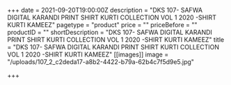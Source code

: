 +++
date = 2021-09-20T19:00:00Z
description = "DKS 107- SAFWA DIGITAL KARANDI PRINT SHIRT KURTI COLLECTION VOL 1 2020 -SHIRT KURTI  KAMEEZ"
pagetype = "product"
price = ""
priceBefore = ""
productID = ""
shortDescription = "DKS 107- SAFWA DIGITAL KARANDI PRINT SHIRT KURTI COLLECTION VOL 1 2020 -SHIRT KURTI  KAMEEZ"
title = "DKS 107- SAFWA DIGITAL KARANDI PRINT SHIRT KURTI COLLECTION VOL 1 2020 -SHIRT KURTI  KAMEEZ"
[[images]]
image = "/uploads/107_2_c2deda17-a8b2-4422-b79a-62b4c7f5d9e5.jpg"

+++
